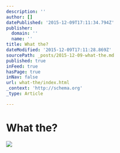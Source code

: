 ```yaml
---
description: ''
author: []
datePublished: '2015-12-09T17:11:34.794Z'
publisher:
  domain: ''
  name: ''
title: What the?
dateModified: '2015-12-09T17:11:28.869Z'
sourcePath: _posts/2015-12-09-what-the.md
published: true
inFeed: true
hasPage: true
inNav: false
url: what-the/index.html
_context: 'http://schema.org'
_type: Article

---
```

# What the?
![](https://the-grid-user-content.s3-us-west-2.amazonaws.com/b4c70829-ac7d-4bec-89ea-7d2ed2762249.png)